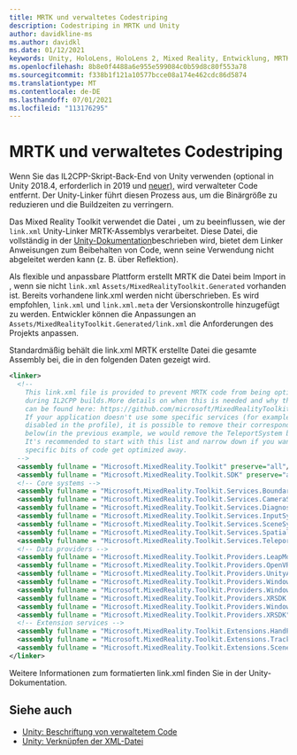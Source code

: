 ```yaml
---
title: MRTK und verwaltetes Codestriping
description: Codestriping in MRTK und Unity
author: davidkline-ms
ms.author: davidkl
ms.date: 01/12/2021
keywords: Unity, HoloLens, HoloLens 2, Mixed Reality, Entwicklung, MRTK,
ms.openlocfilehash: 8b8e0f4488a6e955e599084c0b59d8c80f553a78
ms.sourcegitcommit: f338b1f121a10577bcce08a174e462cdc86d5874
ms.translationtype: MT
ms.contentlocale: de-DE
ms.lasthandoff: 07/01/2021
ms.locfileid: "113176295"
---
```

# <a name="mrtk-and-managed-code-stripping"></a>MRTK und verwaltetes Codestriping

Wenn Sie das IL2CPP-Skript-Back-End von Unity verwenden (optional in Unity 2018.4, erforderlich in 2019 und [neuer),](https://docs.unity3d.com/Manual/ManagedCodeStripping.html) wird verwalteter Code entfernt.
Der Unity-Linker führt diesen Prozess aus, um die Binärgröße zu reduzieren und die Buildzeiten zu verringern.

Das Mixed Reality Toolkit verwendet die Datei , um zu beeinflussen, wie der `link.xml` Unity-Linker MRTK-Assemblys verarbeitet. Diese Datei, die vollständig in der [Unity-Dokumentation](https://docs.unity3d.com/Manual/ManagedCodeStripping.html#LinkXML)beschrieben wird, bietet dem Linker Anweisungen zum Beibehalten von Code, wenn seine Verwendung nicht abgeleitet werden kann (z. B. über Reflektion).

Als flexible und anpassbare Plattform erstellt MRTK die Datei beim Import in , wenn sie nicht `link.xml` `Assets/MixedRealityToolkit.Generated` vorhanden ist. Bereits vorhandene link.xml werden nicht überschrieben. Es wird empfohlen, `link.xml` und `link.xml.meta` der Versionskontrolle hinzugefügt zu werden. Entwickler können die Anpassungen an `Assets/MixedRealityToolkit.Generated/link.xml` die Anforderungen des Projekts anpassen.

Standardmäßig behält die link.xml MRTK erstellte Datei die gesamte Assembly bei, die in den folgenden Daten gezeigt wird.

``` xml
<linker> 
  <!-- 
    This link.xml file is provided to prevent MRTK code from being optimized away 
    during IL2CPP builds.More details on when this is needed and why this is needed 
    can be found here: https://github.com/microsoft/MixedRealityToolkit-Unity/issues/5273 
    If your application doesn't use some specific services (for example, if teleportation system is 
    disabled in the profile), it is possible to remove their corresponding lines down 
    below(in the previous example, we would remove the TeleportSystem below). 
    It's recommended to start with this list and narrow down if you want to ensure 
    specific bits of code get optimized away. 
  --> 
  <assembly fullname = "Microsoft.MixedReality.Toolkit" preserve="all"/> 
  <assembly fullname = "Microsoft.MixedReality.Toolkit.SDK" preserve="all"/> 
  <!-- Core systems --> 
  <assembly fullname = "Microsoft.MixedReality.Toolkit.Services.BoundarySystem" preserve="all"/> 
  <assembly fullname = "Microsoft.MixedReality.Toolkit.Services.CameraSystem" preserve="all"/> 
  <assembly fullname = "Microsoft.MixedReality.Toolkit.Services.DiagnosticsSystem" preserve="all"/> 
  <assembly fullname = "Microsoft.MixedReality.Toolkit.Services.InputSystem" preserve="all"/> 
  <assembly fullname = "Microsoft.MixedReality.Toolkit.Services.SceneSystem" preserve="all"/> 
  <assembly fullname = "Microsoft.MixedReality.Toolkit.Services.SpatialAwarenessSystem" preserve="all"/> 
  <assembly fullname = "Microsoft.MixedReality.Toolkit.Services.TeleportSystem" preserve="all"/> 
  <!-- Data providers --> 
  <assembly fullname = "Microsoft.MixedReality.Toolkit.Providers.LeapMotion" preserve="all"/> 
  <assembly fullname = "Microsoft.MixedReality.Toolkit.Providers.OpenVR" preserve="all"/> 
  <assembly fullname = "Microsoft.MixedReality.Toolkit.Providers.UnityAR" preserve="all"/> 
  <assembly fullname = "Microsoft.MixedReality.Toolkit.Providers.WindowsMixedReality.Shared" preserve="all"/> 
  <assembly fullname = "Microsoft.MixedReality.Toolkit.Providers.WindowsMixedReality" preserve="all"/> 
  <assembly fullname = "Microsoft.MixedReality.Toolkit.Providers.XRSDK.WindowsMixedReality" preserve="all"/> 
  <assembly fullname = "Microsoft.MixedReality.Toolkit.Providers.WindowsVoiceInput" preserve="all"/> 
  <assembly fullname = "Microsoft.MixedReality.Toolkit.Providers.XRSDK" preserve="all"/> 
  <!-- Extension services --> 
  <assembly fullname = "Microsoft.MixedReality.Toolkit.Extensions.HandPhysics" preserve="all"/> 
  <assembly fullname = "Microsoft.MixedReality.Toolkit.Extensions.Tracking" preserve="all"/> 
  <assembly fullname = "Microsoft.MixedReality.Toolkit.Extensions.SceneTransitionService" preserve="all"/> 
</linker>
```

Weitere Informationen zum formatierten link.xml finden Sie in der Unity-Dokumentation.

## <a name="see-also"></a>Siehe auch

- [Unity: Beschriftung von verwaltetem Code](https://docs.unity3d.com/Manual/ManagedCodeStripping.html)
- [Unity: Verknüpfen der XML-Datei](https://docs.unity3d.com/Manual/ManagedCodeStripping.html#LinkXML)
